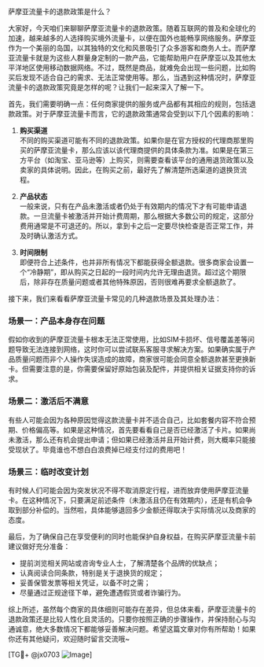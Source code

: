 萨摩亚流量卡的退款政策是什么？

大家好，今天咱们来聊聊萨摩亚流量卡的退款政策。随着互联网的普及和全球化的加速，越来越多的人选择购买境外流量卡，以便在国外也能畅享网络服务。萨摩亚作为一个美丽的岛国，以其独特的文化和风景吸引了众多游客和商务人士。而萨摩亚流量卡就是为这些人群量身定制的一款产品，它能帮助用户在萨摩亚以及其他太平洋地区使用移动数据网络。不过，既然是商品，就难免会出现一些问题，比如购买后发现不适合自己的需求、无法正常使用等。那么，当遇到这种情况时，萨摩亚流量卡的退款政策究竟是怎样的呢？让我们一起来深入了解一下。

首先，我们需要明确一点：任何商家提供的服务或产品都有其相应的规则，包括退款政策。对于萨摩亚流量卡而言，它的退款政策通常会受到以下几个因素的影响：

1. **购买渠道**  
   不同的购买渠道可能有不同的退款政策。如果你是在官方授权的代理商那里购买的萨摩亚流量卡，那么应该以该代理商提供的具体条款为准。如果是在第三方平台（如淘宝、亚马逊等）上购买，则需要查看该平台的通用退货政策以及卖家的具体说明。因此，在购买之前，最好先了解清楚所选渠道的退换货流程。

2. **产品状态**  
   一般来说，只有在产品未激活或者仍处于有效期内的情况下才有可能申请退款。一旦流量卡被激活并开始计费周期，那么根据大多数公司的规定，这部分费用通常是不可退还的。所以，拿到卡之后一定要尽快检查是否正常工作，并及时确认激活方式。

3. **时间限制**  
   即便符合上述条件，也并非所有情况下都能获得全额退款。很多商家会设置一个“冷静期”，即从购买之日起的一段时间内允许无理由退货。超过这个期限后，除非存在质量问题或者其他特殊原因，否则很难再要求全额退款了。

接下来，我们来看看萨摩亚流量卡常见的几种退款场景及其处理办法：

### 场景一：产品本身存在问题
假如你收到的萨摩亚流量卡根本无法正常使用，比如SIM卡损坏、信号覆盖差等问题导致无法连接到网络，这时你可以尝试联系客服寻求解决方案。如果确实属于产品质量问题而非个人操作失误造成的故障，商家很可能会同意全额退款甚至更换新卡。但需要注意的是，你需要保留好原始包装及配件，并提供相关证据支持你的诉求。

### 场景二：激活后不满意
有些人可能会因为各种原因觉得这款流量卡并不适合自己，比如套餐内容不符合预期、价格偏高等。如果是这种情况，首先要看看自己是否已经激活了卡片。如果尚未激活，那么还有机会提出申请；但如果已经激活并且开始计费，则大概率只能接受现状了。毕竟谁也不想白白浪费掉已经支付过的费用吧！

### 场景三：临时改变计划
有时候人们可能会因为突发状况不得不取消原定行程，进而放弃使用萨摩亚流量卡。在这种情况下，只要满足前述条件（未激活且仍在有效期内），还是有机会争取到部分补偿的。当然啦，具体能够退回多少金额还得取决于实际情况以及商家的态度。

最后，为了确保自己在享受便利的同时也能保护自身权益，在购买萨摩亚流量卡前建议做好充分准备：
- 提前浏览相关网站或咨询专业人士，了解清楚各个品牌的优缺点；
- 认真阅读合同条款，特别是关于退换货的规定；
- 妥善保管发票等相关凭证，以备不时之需；
- 尽量通过正规途径下单，避免遭遇假货或者诈骗行为。

综上所述，虽然每个商家的具体细则可能存在差异，但总体来看，萨摩亚流量卡的退款政策还是比较人性化且灵活的。只要你按照正确的步骤操作，并保持耐心与沟通诚意，绝大多数情况下都能够妥善解决问题。希望这篇文章对你有所帮助！如果你还有其他疑问，欢迎随时留言交流哦~

[TG💪+ @jx0703 ![Image](https://github.com/user-attachments/assets/dbca1d08-cadb-493c-b0ec-ad6f7a83f270)]